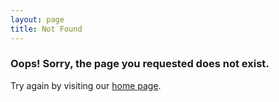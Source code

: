 ```yaml
---
layout: page
title: Not Found
---
```


  <div class="error-details col-sm-6 col-sm-offset-3">
            <h3>Oops! Sorry, the page you requested does not exist.</h3>
            <p>
                Try again by visiting our <a href="/">home page</a>.
            </p>
   </div>
